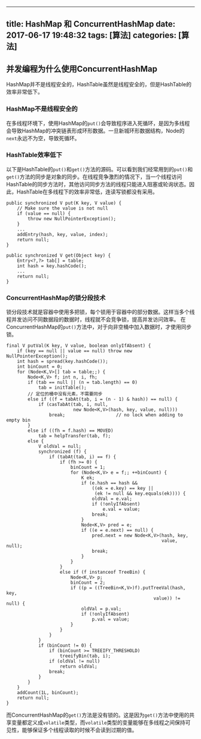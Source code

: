 ---------
title: HashMap 和 ConcurrentHashMap
date: 2017-06-17 19:48:32
tags: [算法]
categories: [算法]
---------

## 并发编程为什么使用ConcurrentHashMap
HashMap并不是线程安全的，HashTable虽然是线程安全的，但是HashTable的效率非常低下。

### HashMap不是线程安全的
在多线程环境下，使用HashMap的`put()`会导致程序进入死循环，是因为多线程会导致HashMap的冲突链表形成环形数据。一旦新城环形数据结构，Node的`next`永远不为空，导致死循环。
<!-- more -->
### HashTable效率低下
以下是HashTable的`put()`和`get()`方法的源码。可以看到我们经常用到的`put()`和`get()`方法的同步是对象的同步。在线程竞争激烈的情况下，当一个线程访问HashTable的同步方法时，其他访问同步方法的线程只能进入阻塞或轮询状态。因此，HashTable在多线程下的效率非常低，连读写锁都没有采用。
```
public synchronized V put(K key, V value) {
    // Make sure the value is not null
    if (value == null) {
        throw new NullPointerException();
    }
	...
    addEntry(hash, key, value, index);
    return null;
}

public synchronized V get(Object key) {
    Entry<?,?> tab[] = table;
    int hash = key.hashCode();
    ...
    return null;
}
```
### ConcurrentHashMap的锁分段技术
锁分段技术就是容器中使用多把锁，每个锁用于容器中的部分数据。这样当多个线程并发访问不同数据段的数据时，线程就不会竞争锁，提高并发访问效率。
在ConcurrentHashMap的`put()`方法中，对于向非空桶中加入数据时，才使用同步锁。
```
final V putVal(K key, V value, boolean onlyIfAbsent) {
    if (key == null || value == null) throw new NullPointerException();
    int hash = spread(key.hashCode());
    int binCount = 0;
    for (Node<K,V>[] tab = table;;) {
        Node<K,V> f; int n, i, fh;
        if (tab == null || (n = tab.length) == 0)
            tab = initTable();
        // 定位的桶中没有元素，不需要同步
        else if ((f = tabAt(tab, i = (n - 1) & hash)) == null) {
            if (casTabAt(tab, i, null,
                         new Node<K,V>(hash, key, value, null)))
                break;                   // no lock when adding to empty bin
        }
        else if ((fh = f.hash) == MOVED)
            tab = helpTransfer(tab, f);
        else {
            V oldVal = null;
            synchronized (f) {
                if (tabAt(tab, i) == f) {
                    if (fh >= 0) {
                        binCount = 1;
                        for (Node<K,V> e = f;; ++binCount) {
                            K ek;
                            if (e.hash == hash &&
                                ((ek = e.key) == key ||
                                 (ek != null && key.equals(ek)))) {
                                oldVal = e.val;
                                if (!onlyIfAbsent)
                                    e.val = value;
                                break;
                            }
                            Node<K,V> pred = e;
                            if ((e = e.next) == null) {
                                pred.next = new Node<K,V>(hash, key,
                                                          value, null);
                                break;
                            }
                        }
                    }
                    else if (f instanceof TreeBin) {
                        Node<K,V> p;
                        binCount = 2;
                        if ((p = ((TreeBin<K,V>)f).putTreeVal(hash, key,
                                                       value)) != null) {
                            oldVal = p.val;
                            if (!onlyIfAbsent)
                                p.val = value;
                        }
                    }
                }
            }
            if (binCount != 0) {
                if (binCount >= TREEIFY_THRESHOLD)
                    treeifyBin(tab, i);
                if (oldVal != null)
                    return oldVal;
                break;
            }
        }
    }
    addCount(1L, binCount);
    return null;
}
```
而ConcurrentHashMap的`get()`方法是没有锁的。这是因为`get()`方法中使用的共享变量都定义成`volatile`类型，而`volatile`类型的变量能够在多线程之间保持可见性，能够保证多个线程读取的时候不会读到过期的值。